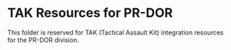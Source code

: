 # TAK Resources for PR-DOR

This folder is reserved for TAK (Tactical Assault Kit) integration resources for the PR-DOR division.
